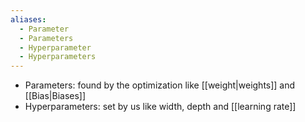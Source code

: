 ```yaml
---
aliases:
  - Parameter
  - Parameters
  - Hyperparameter
  - Hyperparameters
---
```


- Parameters: found by the optimization like [[weight|weights]] and [[Bias|Biases]]
- Hyperparameters: set by us like width, depth and [[learning rate]]
